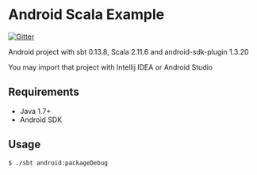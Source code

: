 Android Scala Example
=====================

[![Gitter](https://badges.gitter.im/Join%20Chat.svg)](https://gitter.im/emstlk/android-scala-example?utm_source=badge&utm_medium=badge&utm_campaign=pr-badge&utm_content=body_badge)

Android project with sbt 0.13.8, Scala 2.11.6 and android-sdk-plugin 1.3.20

You may import that project with Intellij IDEA or Android Studio

## Requirements

* Java 1.7+
* Android SDK

## Usage

```
$ ./sbt android:packageDebug
```
